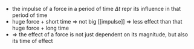 - the impulse of a force in a period of time $\Delta t$ repr its influence in that period of time
- huge force + short time => not big [[impulse]] => less effect than that huge force + long time
- => the effect of a force is not just dependent on its magnitude, but also its time of effect
